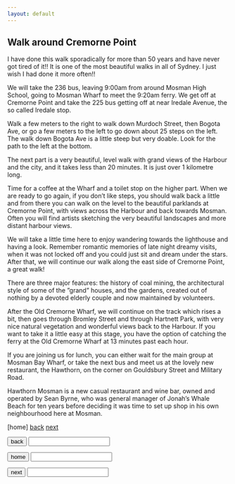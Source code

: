 ```yaml
---
layout: default
---
```


## Walk around Cremorne Point

I have done this walk sporadically for more than 50 years and have never got tired of it!! It is one of the most beautiful walks in all of Sydney. I just wish I had done it more often!!


We will take the 236 bus, leaving 9:00am from around Mosman High School, going to Mosman Wharf to meet the 9:20am ferry. We get off at Cremorne Point and take the 225 bus getting off at near Iredale Avenue, the so called Iredale stop. 


Walk a few meters to the right to walk down Murdoch Street, then Bogota Ave, or go a few meters to the left to go down about 25 steps on the left. The walk down Bogota Ave is a little steep but very doable. Look for the path to the left at the bottom. 


The next part is a very beautiful, level walk with grand views of the Harbour and the city, and it takes less than 20 minutes. It is just over 1 kilometre long. 


Time for a coffee at the Wharf and a toilet stop on the higher part.  When we are ready to go again, if you don’t like steps, you should walk back a little and from there you can walk on the level to the beautiful parklands at Cremorne Point, with views across the Harbour and back towards Mosman. Often you will find artists sketching the very beautiful landscapes and more distant harbour views.


We will take a little time here to enjoy wandering towards the lighthouse and having a look. Remember romantic memories of late night dreamy visits, when it was not locked off and you could just sit and dream under the stars. After that, we will continue our walk along the east side of Cremorne Point, a great walk!


There are three major features: the history of coal mining, the architectural style of some of the ”grand” houses, and the gardens, created out of nothing by a devoted elderly couple and now maintained by volunteers.


After the Old Cremorne Wharf, we will continue on the track which rises a bit, then goes through Bromley Street and through Hartnett Park, with very nice natural vegetation and wonderful views back to the Harbour. If you want to take it a little easy at this stage, you have the option of catching the ferry at the Old Cremorne Wharf at 13 minutes past each hour. 


If you are joining us for lunch, you can either wait for the main group at Mosman Bay Wharf, or take the next bus and meet us at the lovely new restaurant, the Hawthorn, on the corner on Gouldsbury Street and Military Road.


Hawthorn Mosman is a new casual restaurant and wine bar, owned and operated by Sean Byrne, who was general manager of Jonah’s Whale Beach for ten years before deciding it was time to set up shop in his own neighbourhood here at Mosman.


[home]      [back](./)     [next](./)

<form>
  <input type="button" value="back" onclick="history.back">
  <input>
</form>

<form>
  <input type="button" value="home" onclick="window.location.href='https://www.dangerouslywell.com.au/'">
  <input>
</form>

<form>
  <input type="button" value="next" onclick="history.back">
  <input>
</form>



